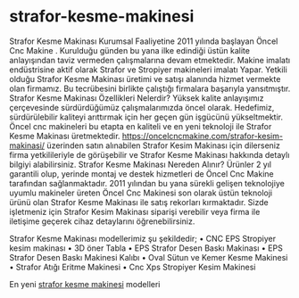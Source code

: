# strafor-kesme-makinesi

Strafor Kesme Makinası
Kurumsal Faaliyetine 2011 yılında başlayan Öncel Cnc Makine . Kurulduğu günden bu yana ilke edindiği üstün kalite anlayışından taviz vermeden çalışmalarına devam etmektedir. Makine imalatı endüstrisine aktif olarak Strafor ve Stropiyer makineleri imalatı Yapar. Yetkili olduğu Strafor Kesme Makinası  üretimi ve satışı alanında hizmet vermekte olan firmamız. Bu tecrübesini birlikte çalıştığı firmalara başarıyla yansıtmıştır. 
Strafor Kesme Makinası Özellikleri Nelerdir?
Yüksek kalite anlayışımız çerçevesinde sürdürdüğümüz çalışmalarımızda öncel olarak. Hedefimiz, sürdürülebilir kaliteyi arıttırmak için her geçen gün işgücünü yükseltmektir. Öncel cnc makineleri bu etapta en kaliteli ve en yeni teknoloji ile Strafor Kesme Makinası üretmektedir. https://oncelcncmakine.com/strafor-kesim-makinasi/ üzerinden satın alınabilen Strafor Kesim Makinası için dilerseniz firma yetkilileriyle de görüşebilir ve Strafor Kesme Makinası hakkında detaylı bilgiyi alabilirsiniz.
Strafor Kesme Makinası Nereden Alınır?
Ürünler 2 yıl garantili olup, yerinde montaj ve destek hizmetleri de Öncel Cnc Makine  tarafından sağlanmaktadır. 2011 yılından bu yana sürekli gelişen teknolojiye uyumlu makineler üreten Öncel Cnc Makinesi son olarak üstün teknoloji ürünü olan Strafor Kesme Makinası ile satış rekorları kırmaktadır. Sizde işletmeniz için Strafor Kesim Makinası siparişi verebilir veya firma ile iletişime geçerek cihaz detaylarını öğrenebilirsiniz.

 Strafor Kesme Makinası  modellerimiz şu şekildedir;
•	CNC EPS Stropiyer kesim makinası
•	3D öner Tabla
•	EPS Strafor Desen Baskı Makinası
•	EPS Strafor Desen Baskı Makinesi Kalıbı
•	Oval Sütun ve Kemer Kesme Makinesi
•	Strafor Atığı Eritme Makinesi
•	Cnc Xps Stropiyer Kesim Makinesi

En yeni <a href="https://oncelcncmakine.com/strafor-kesim-makinasi/">strafor kesme makinesi</a> modelleri
